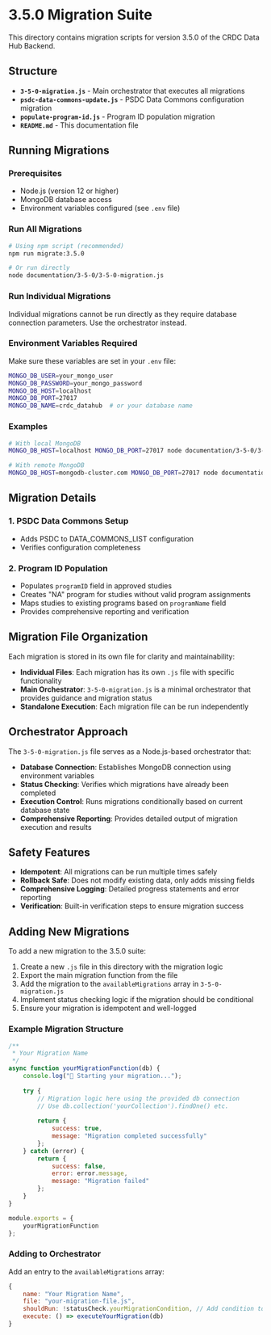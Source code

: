 # 3.5.0 Migration Suite

This directory contains migration scripts for version 3.5.0 of the CRDC Data Hub Backend.

## Structure

- **`3-5-0-migration.js`** - Main orchestrator that executes all migrations
- **`psdc-data-commons-update.js`** - PSDC Data Commons configuration migration
- **`populate-program-id.js`** - Program ID population migration
- **`README.md`** - This documentation file

## Running Migrations

### Prerequisites
- Node.js (version 12 or higher)
- MongoDB database access
- Environment variables configured (see `.env` file)

### Run All Migrations
```bash
# Using npm script (recommended)
npm run migrate:3.5.0

# Or run directly
node documentation/3-5-0/3-5-0-migration.js
```

### Run Individual Migrations
Individual migrations cannot be run directly as they require database connection parameters. Use the orchestrator instead.

### Environment Variables Required
Make sure these variables are set in your `.env` file:
```bash
MONGO_DB_USER=your_mongo_user
MONGO_DB_PASSWORD=your_mongo_password  
MONGO_DB_HOST=localhost
MONGO_DB_PORT=27017
MONGO_DB_NAME=crdc_datahub  # or your database name
```

### Examples
```bash
# With local MongoDB
MONGO_DB_HOST=localhost MONGO_DB_PORT=27017 node documentation/3-5-0/3-5-0-migration.js

# With remote MongoDB
MONGO_DB_HOST=mongodb-cluster.com MONGO_DB_PORT=27017 node documentation/3-5-0/3-5-0-migration.js
```

## Migration Details

### 1. PSDC Data Commons Setup
- Adds PSDC to DATA_COMMONS_LIST configuration
- Verifies configuration completeness

### 2. Program ID Population
- Populates `programID` field in approved studies
- Creates "NA" program for studies without valid program assignments
- Maps studies to existing programs based on `programName` field
- Provides comprehensive reporting and verification

## Migration File Organization

Each migration is stored in its own file for clarity and maintainability:

- **Individual Files**: Each migration has its own `.js` file with specific functionality
- **Main Orchestrator**: `3-5-0-migration.js` is a minimal orchestrator that provides guidance and migration status
- **Standalone Execution**: Each migration file can be run independently

## Orchestrator Approach

The `3-5-0-migration.js` file serves as a Node.js-based orchestrator that:

- **Database Connection**: Establishes MongoDB connection using environment variables
- **Status Checking**: Verifies which migrations have already been completed
- **Execution Control**: Runs migrations conditionally based on current database state
- **Comprehensive Reporting**: Provides detailed output of migration execution and results

## Safety Features

- **Idempotent**: All migrations can be run multiple times safely
- **Rollback Safe**: Does not modify existing data, only adds missing fields
- **Comprehensive Logging**: Detailed progress statements and error reporting
- **Verification**: Built-in verification steps to ensure migration success

## Adding New Migrations

To add a new migration to the 3.5.0 suite:

1. Create a new `.js` file in this directory with the migration logic
2. Export the main migration function from the file
3. Add the migration to the `availableMigrations` array in `3-5-0-migration.js`
4. Implement status checking logic if the migration should be conditional
5. Ensure your migration is idempotent and well-logged

### Example Migration Structure

```javascript
/**
 * Your Migration Name
 */
async function yourMigrationFunction(db) {
    console.log("🔄 Starting your migration...");
    
    try {
        // Migration logic here using the provided db connection
        // Use db.collection('yourCollection').findOne() etc.
        
        return {
            success: true,
            message: "Migration completed successfully"
        };
    } catch (error) {
        return {
            success: false,
            error: error.message,
            message: "Migration failed"
        };
    }
}

module.exports = {
    yourMigrationFunction
};
```

### Adding to Orchestrator

Add an entry to the `availableMigrations` array:

```javascript
{
    name: "Your Migration Name",
    file: "your-migration-file.js",
    shouldRun: !statusCheck.yourMigrationCondition, // Add condition to checkMigrationStatus
    execute: () => executeYourMigration(db)
}
```

